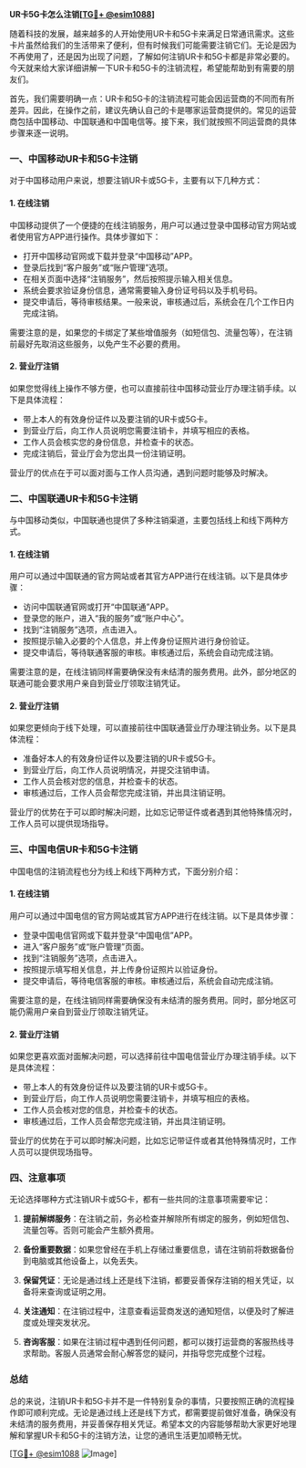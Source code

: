 **UR卡5G卡怎么注销[[TG💪+ @esim1088](https://t.me/s/esim1088)]**

随着科技的发展，越来越多的人开始使用UR卡和5G卡来满足日常通讯需求。这些卡片虽然给我们的生活带来了便利，但有时候我们可能需要注销它们。无论是因为不再使用了，还是因为出现了问题，了解如何注销UR卡和5G卡都是非常必要的。今天就来给大家详细讲解一下UR卡和5G卡的注销流程，希望能帮助到有需要的朋友们。

首先，我们需要明确一点：UR卡和5G卡的注销流程可能会因运营商的不同而有所差异。因此，在操作之前，建议先确认自己的卡是哪家运营商提供的。常见的运营商包括中国移动、中国联通和中国电信等。接下来，我们就按照不同运营商的具体步骤来逐一说明。

### 一、中国移动UR卡和5G卡注销

对于中国移动用户来说，想要注销UR卡或5G卡，主要有以下几种方式：

#### 1. 在线注销
中国移动提供了一个便捷的在线注销服务，用户可以通过登录中国移动官方网站或者使用官方APP进行操作。具体步骤如下：
- 打开中国移动官网或下载并登录“中国移动”APP。
- 登录后找到“客户服务”或“账户管理”选项。
- 在相关页面中选择“注销服务”，然后按照提示输入相关信息。
- 系统会要求验证身份信息，通常需要输入身份证号码以及手机号码。
- 提交申请后，等待审核结果。一般来说，审核通过后，系统会在几个工作日内完成注销。

需要注意的是，如果您的卡绑定了某些增值服务（如短信包、流量包等），在注销前最好先取消这些服务，以免产生不必要的费用。

#### 2. 营业厅注销
如果您觉得线上操作不够方便，也可以直接前往中国移动营业厅办理注销手续。以下是具体流程：
- 带上本人的有效身份证件以及要注销的UR卡或5G卡。
- 到营业厅后，向工作人员说明您需要注销卡，并填写相应的表格。
- 工作人员会核实您的身份信息，并检查卡的状态。
- 完成注销后，营业厅会为您出具一份注销证明。

营业厅的优点在于可以面对面与工作人员沟通，遇到问题时能够及时解决。

### 二、中国联通UR卡和5G卡注销

与中国移动类似，中国联通也提供了多种注销渠道，主要包括线上和线下两种方式。

#### 1. 在线注销
用户可以通过中国联通的官方网站或者其官方APP进行在线注销。以下是具体步骤：
- 访问中国联通官网或打开“中国联通”APP。
- 登录您的账户，进入“我的服务”或“账户中心”。
- 找到“注销服务”选项，点击进入。
- 按照提示输入必要的个人信息，并上传身份证照片进行身份验证。
- 提交申请后，等待联通客服的审核。审核通过后，系统会自动完成注销。

需要注意的是，在线注销同样需要确保没有未结清的服务费用。此外，部分地区的联通可能会要求用户亲自到营业厅领取注销凭证。

#### 2. 营业厅注销
如果您更倾向于线下处理，可以直接前往中国联通营业厅办理注销业务。以下是具体流程：
- 准备好本人的有效身份证件以及要注销的UR卡或5G卡。
- 到营业厅后，向工作人员说明情况，并提交注销申请。
- 工作人员会核对您的信息，并检查卡的状态。
- 审核通过后，工作人员会帮您完成注销，并出具注销证明。

营业厅的优势在于可以即时解决问题，比如忘记带证件或者遇到其他特殊情况时，工作人员可以提供现场指导。

### 三、中国电信UR卡和5G卡注销

中国电信的注销流程也分为线上和线下两种方式，下面分别介绍：

#### 1. 在线注销
用户可以通过中国电信的官方网站或其官方APP进行在线注销。以下是具体步骤：
- 登录中国电信官网或下载并登录“中国电信”APP。
- 进入“客户服务”或“账户管理”页面。
- 找到“注销服务”选项，点击进入。
- 按照提示填写相关信息，并上传身份证照片以验证身份。
- 提交申请后，等待电信客服的审核。审核通过后，系统会自动完成注销。

需要注意的是，在线注销同样需要确保没有未结清的服务费用。同时，部分地区可能仍需用户亲自到营业厅领取注销凭证。

#### 2. 营业厅注销
如果您更喜欢面对面解决问题，可以选择前往中国电信营业厅办理注销手续。以下是具体流程：
- 带上本人的有效身份证件以及要注销的UR卡或5G卡。
- 到营业厅后，向工作人员说明您需要注销卡，并填写相应的表格。
- 工作人员会核对您的信息，并检查卡的状态。
- 审核通过后，工作人员会帮您完成注销，并出具注销证明。

营业厅的优势在于可以即时解决问题，比如忘记带证件或者其他特殊情况时，工作人员可以提供现场指导。

### 四、注意事项

无论选择哪种方式注销UR卡或5G卡，都有一些共同的注意事项需要牢记：

1. **提前解绑服务**：在注销之前，务必检查并解除所有绑定的服务，例如短信包、流量包等。否则可能会产生额外费用。
   
2. **备份重要数据**：如果您曾经在手机上存储过重要信息，请在注销前将数据备份到电脑或其他设备上，以免丢失。

3. **保留凭证**：无论是通过线上还是线下注销，都要妥善保存注销的相关凭证，以备将来查询或证明之用。

4. **关注通知**：在注销过程中，注意查看运营商发送的通知短信，以便及时了解进度或处理突发状况。

5. **咨询客服**：如果在注销过程中遇到任何问题，都可以拨打运营商的客服热线寻求帮助。客服人员通常会耐心解答您的疑问，并指导您完成整个过程。

### 总结

总的来说，注销UR卡和5G卡并不是一件特别复杂的事情，只要按照正确的流程操作即可顺利完成。无论是通过线上还是线下方式，都需要提前做好准备，确保没有未结清的服务费用，并妥善保存相关凭证。希望本文的内容能够帮助大家更好地理解和掌握UR卡和5G卡的注销方法，让您的通讯生活更加顺畅无忧。

[[TG💪+ @esim1088](https://t.me/s/esim1088) ![Image](https://i.postimg.cc/4NQfJmqS/Snipaste-2025-05-13-00-14-12.png)]